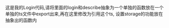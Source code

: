 <template>
    <div class="login-container">
        <el-card class="login-card">
            <div slot="header">
                <h1>森空岛凭据管理中心</h1>
            </div>
            <p class="disclaimer">本网站<b style="color: red;">不是</b>鹰角网络下属的官方网站。</p>
            <el-form>
                <el-form-item label="邮箱：">
                    <el-input v-model="email" placeholder="Email"></el-input>
                </el-form-item>
                <el-form-item label="密码：">
                    <el-input type="password" v-model="password" placeholder="Password"></el-input>
                </el-form-item>
                <el-form-item>
                    <div class="button-container">
                        <el-button type="primary" @click="login">登录</el-button>
                        <el-button type="secondary" @click="register">注册</el-button>
                    </div>
                </el-form-item>
            </el-form>
            <div class="footer">
                <p>本网站不是鹰角网络官方网站，而是由爱好者自行开发的工具网站。</p>
            </div>
        </el-card>
    </div>
</template>
  
<script lang="ts">
import { ref } from 'vue';
import axios from 'axios';
import { useRouter } from 'vue-router';

export default {
    setup() {
        const router = useRouter();
        const email = ref('');
        const password = ref('');

        const login = async () => {
            try {
                var response = await axios.post(import.meta.env.VITE_BACKEND_BASE_URL + '/api/account/login', {
                    email: email.value,
                    password: password.value,
                });

                if (response.data.token) {
                    localStorage.setItem('jwt-token', response.data.token);

                    response = await axios.get(import.meta.env.VITE_BACKEND_BASE_URL + '/api/account/describe');

                    if(response.data.roles){
                        localStorage.setItem('user-role', response.data.roles[0]);
                    }

                    router.push('/');
                }
            } catch (error) {
                console.error("An error occurred while logging in:", error);
            }
        };

        const register = () => {
            router.push('/register');
        };

        return {
            email,
            password,
            login,
            register,
        };
    },
};
</script>
  
<style scoped>
.login-container {
    display: flex;
    justify-content: center;
    align-items: center;
    height: 100vh;
}

.login-card {
    background: white;
    padding: 2rem;
    border-radius: 8px;
    box-shadow: 0px 4px 16px rgba(0, 0, 0, 0.1);
    width: 400px;
    text-align: center;
}

.disclaimer {
    font-size: 14px;
    color: gray;
    text-align: center;
    margin-bottom: 20px;
}

.button-container {
    display: flex;
    justify-content: center;
    align-items: center;
    width: 100%;
}

.footer {
    text-align: center;
    font-size: 14px;
    color: gray;
}

</style>

这是我的Login代码,请将里面的login和describe抽象为一个单独的函数放在一个单独的ts文件中export出来,再在这里修改为引用这个ts, 设置storage的功能放在抽象出的函数内